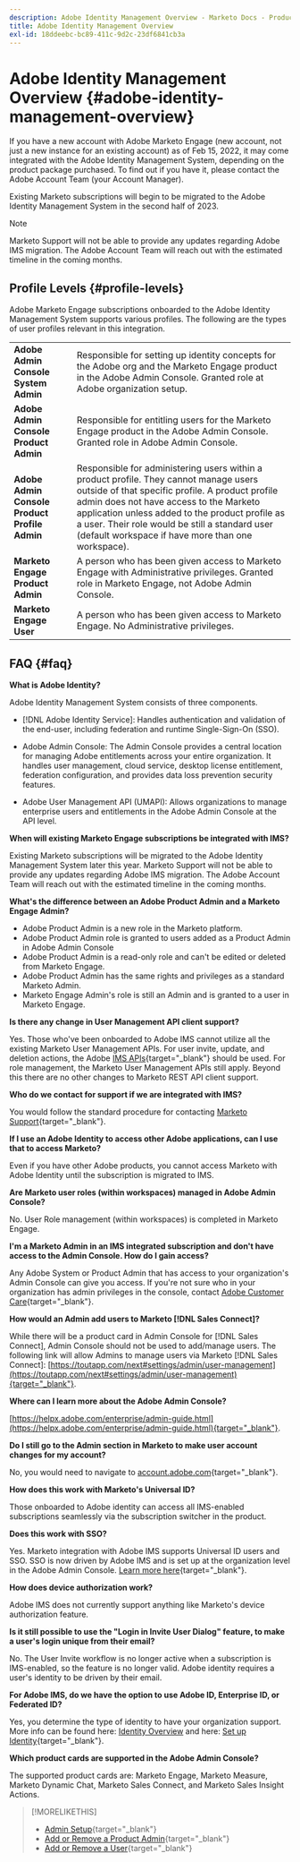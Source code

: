 ```yaml
---
description: Adobe Identity Management Overview - Marketo Docs - Product Documentation
title: Adobe Identity Management Overview
exl-id: 18ddeebc-bc89-411c-9d2c-23df6841cb3a
---
```

# Adobe Identity Management Overview {#adobe-identity-management-overview}

If you have a new account with Adobe Marketo Engage (new account, not just a new instance for an existing account) as of Feb 15, 2022, it may come integrated with the Adobe Identity Management System, depending on the product package purchased. To find out if you have it, please contact the Adobe Account Team (your Account Manager).

Existing Marketo subscriptions will begin to be migrated to the Adobe Identity Management System in the second half of 2023.

>[!NOTE]
>
>Marketo Support will not be able to provide any updates regarding Adobe IMS migration. The Adobe Account Team will reach out with the estimated timeline in the coming months.

## Profile Levels {#profile-levels}

Adobe Marketo Engage subscriptions onboarded to the Adobe Identity Management System supports various profiles. The following are the types of user profiles relevant in this integration.

<table>
 <tr>
  <td><strong>Adobe Admin Console System Admin</strong></td>
  <td>Responsible for setting up identity concepts for the Adobe org and the Marketo Engage product in the Adobe Admin Console. Granted role at Adobe organization setup.</td>
 </tr>
 <tr>
  <td><strong>Adobe Admin Console Product Admin</strong></td>
  <td>Responsible for entitling users for the Marketo Engage product in the Adobe Admin Console. Granted role in Adobe Admin Console.</td>
 </tr>
 <tr>
  <td><strong>Adobe Admin Console Product Profile Admin</strong></td>
  <td>Responsible for administering users within a product profile. They cannot manage users outside of that specific profile. A product profile admin does not have access to the Marketo application unless added to the product profile as a user. Their role would be still a standard user (default workspace if have more than one workspace).
</td>
 </tr>
 <tr>
  <td><strong>Marketo Engage Product Admin</strong></td>
  <td>A person who has been given access to Marketo Engage with Administrative privileges. Granted role in Marketo Engage, not Adobe Admin Console.</td>
 </tr>
 <tr>
  <td><strong>Marketo Engage User</strong></td>
  <td>A person who has been given access to Marketo Engage. No Administrative privileges.</td>
 </tr>
</table>

## FAQ {#faq}

**What is Adobe Identity?**

Adobe Identity Management System consists of three components.

* [!DNL Adobe Identity Service]: Handles authentication and validation of the end-user, including federation and runtime Single-Sign-On (SSO).

* Adobe Admin Console: The Admin Console provides a central location for managing Adobe entitlements across your entire organization. It handles user management, cloud service, desktop license entitlement, federation configuration, and provides data loss prevention security features.

* Adobe User Management API (UMAPI): Allows organizations to manage enterprise users and entitlements in the Adobe Admin Console at the API level.

**When will existing Marketo Engage subscriptions be integrated with IMS?**

Existing Marketo subscriptions will be migrated to the Adobe Identity Management System later this year. Marketo Support will not be able to provide any updates regarding Adobe IMS migration. The Adobe Account Team will reach out with the estimated timeline in the coming months.

**What's the difference between an Adobe Product Admin and a Marketo Engage Admin?**

* Adobe Product Admin is a new role in the Marketo platform.
* Adobe Product Admin role is granted to users added as a Product Admin in Adobe Admin Console
* Adobe Product Admin is a read-only role and can't be edited or deleted from Marketo Engage.  
* Adobe Product Admin has the same rights and privileges as a standard Marketo Admin.
* Marketo Engage Admin's role is still an Admin and is granted to a user in Marketo Engage.

**Is there any change in User Management API client support?**

Yes. Those who've been onboarded to Adobe IMS cannot utilize all the existing Marketo User Management APIs. For user invite, update, and deletion actions, the Adobe [IMS APIs](https://www.adobe.io/apis/experienceplatform/umapi-new.html){target="_blank"} should be used. For role management, the Marketo User Management APIs still apply. Beyond this there are no other changes to Marketo REST API client support.

**Who do we contact for support if we are integrated with IMS?**

You would follow the standard procedure for contacting [Marketo Support](https://nation.marketo.com/t5/support/ct-p/Support){target="_blank"}.

**If I use an Adobe Identity to access other Adobe applications, can I use that to access Marketo?**

Even if you have other Adobe products, you cannot access Marketo with Adobe Identity until the subscription is migrated to IMS.

**Are Marketo user roles (within workspaces) managed in Adobe Admin Console?**

No. User Role management (within workspaces) is completed in Marketo Engage.

**I'm a Marketo Admin in an IMS integrated subscription and don't have access to the Admin Console. How do I gain access?**

Any Adobe System or Product Admin that has access to your organization's Admin Console can give you access. If you're not sure who in your organization has admin privileges in the console, contact [Adobe Customer Care](https://helpx.adobe.com/contact.html){target="_blank"}.

**How would an Admin add users to Marketo [!DNL Sales Connect]?**

While there will be a product card in Admin Console for [!DNL Sales Connect], Admin Console should not be used to add/manage users. The following link will allow Admins to manage users via Marketo [!DNL Sales Connect]: [https://toutapp.com/next#settings/admin/user-management](https://toutapp.com/next#settings/admin/user-management){target="_blank"}.

**Where can I learn more about the Adobe Admin Console?**

[https://helpx.adobe.com/enterprise/admin-guide.html](https://helpx.adobe.com/enterprise/admin-guide.html){target="_blank"}.

**Do I still go to the Admin section in Marketo to make user account changes for my account?**

No, you would need to navigate to [account.adobe.com](https://account.adobe.com){target="_blank"}.

**How does this work with Marketo's Universal ID?**

Those onboarded to Adobe identity can access all IMS-enabled subscriptions seamlessly via the subscription switcher in the product.

**Does this work with SSO?**

Yes. Marketo integration with Adobe IMS supports Universal ID users and SSO. SSO is now driven by Adobe IMS and is set up at the organization level in the Adobe Admin Console. [Learn more here](https://helpx.adobe.com/enterprise/using/set-up-identity.html){target="_blank"}.

**How does device authorization work?**

Adobe IMS does not currently support anything like Marketo's device authorization feature.

**Is it still possible to use the "Login in Invite User Dialog" feature, to make a user's login unique from their email?**

No. The User Invite workflow is no longer active when a subscription is IMS-enabled, so the feature is no longer valid. Adobe identity requires a user's identity to be driven by their email.

**For Adobe IMS, do we have the option to use Adobe ID, Enterprise ID, or Federated ID?**

Yes, you determine the type of identity to have your organization support. More info can be found here: [Identity Overview](https://helpx.adobe.com/enterprise/using/identity.html) and here: [Set up Identity](https://helpx.adobe.com/enterprise/using/set-up-identity.html){target="_blank"}.

**Which product cards are supported in the Adobe Admin Console?**

The supported product cards are: Marketo Engage, Marketo Measure, Marketo Dynamic Chat, Marketo Sales Connect, and Marketo Sales Insight Actions.

>[!MORELIKETHIS]
>
>* [Admin Setup](/help/marketo/product-docs/administration/marketo-with-adobe-identity/admin-setup.md){target="_blank"}
>* [Add or Remove a Product Admin](/help/marketo/product-docs/administration/marketo-with-adobe-identity/add-or-remove-a-product-admin.md){target="_blank"}
>* [Add or Remove a User](/help/marketo/product-docs/administration/marketo-with-adobe-identity/add-or-remove-a-user.md){target="_blank"}
